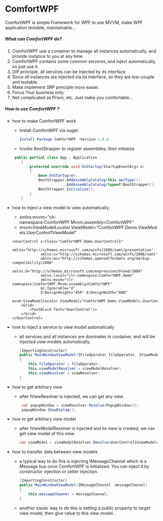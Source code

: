 # ComfortWPF
ComfortWPF is simple Framework for WPF to use MVVM, make WPF application testable, maintainable...

##### What can ComfortWPF  do?

1. ComfortWPF  use a container to manage all instances automatically,  and provide instance to you at any time. 
2. ComfortWPF  contains some common services, and inject automatically, so just use it.
3. DIP principle, all services can be injected by its interface
4. Since all instances are injected via its interface, so they are low-couple and testable.
5. Make implement SRP principle more easier.
6. Focus Your business only.
7. Not complicated as Prism, etc. Just make you comfortable... 



##### How to use ComfortWPF ?

- how to make ComfortWPF work

  - Install ComfortWPF via nuget

    ```powershell
    Install-Package ComfortWPF -Version 1.0.0
    ```

  - Invoke BootStrapper to register assemblies, then initialize 

  ```c#
   public partial class App : Application
      {
          protected override void OnStartup(StartupEventArgs e)
          {
              base.OnStartup(e);
              BootStrapper.AddAssemblyCatalog(this.GetType())
                          .AddAssemblyCatalog(typeof(BootStrapper));
              BootStrapper.Initialize();
          }
      }
  ```

  

- how to inject a view model to view automatically.

  - xmlns:mvvm="clr-namespace:ComfortWPF.Mvvm;assembly=ComfortWPF"
  - mvvm:ViewModelLocator.ViewModel="ComfortWPF.Demo.ViewModels.UserControl1ViewModel"

  ```xaml
  <UserControl x:Class="ComfortWPF.Demo.UserControl1"
               xmlns="http://schemas.microsoft.com/winfx/2006/xaml/presentation"
               xmlns:x="http://schemas.microsoft.com/winfx/2006/xaml"
               xmlns:mc="http://schemas.openxmlformats.org/markup-compatibility/2006" 
               xmlns:d="http://schemas.microsoft.com/expression/blend/2008" 
               xmlns:local="clr-namespace:ComfortWPF.Demo"
               xmlns:mvvm="clr-namespace:ComfortWPF.Mvvm;assembly=ComfortWPF"
               mc:Ignorable="d" 
               d:DesignHeight="450" d:DesignWidth="800"
               mvvm:ViewModelLocator.ViewModel="ComfortWPF.Demo.ViewModels.UserControl1ViewModel">
      <Grid>
          <TextBlock Text="UserControl"/>
      </Grid>
  </UserControl>
  
  ```

  

- how to inject a service to view model automatically

  - all services and all instances are dominates in container, and will be injected view models automatically,

    ```c#
    [ImportingConstructor]
	public MainWindowViewModel(IFileOperator fileOperator, IViewModelResolver viewModelResolver, IViewResolver viewResolver)
	{
		this.fileOperator = fileOperator;
		this.viewModelResolver = viewModelResolver;
		this.viewResolver = viewResolver;
	}
    ```

    

- how to get arbitrary view

  - after IViewResolver is injected, we can get any view.

    ```c#
     var popupWindow = viewResolver.Resolve<PopupWindow>();
     popupWindow.ShowDialog();
    ```

    

- how to get arbitrary view model

  - after IViewModelResolver is injected and its view is created, we can get view model of this view.

    ```c#
    var viewModel = viewModelResolver.Resolve<UserControl1ViewModel>();
    ```

    

- how to transfer data between view models

  - a typical way to do this is injecting IMessageChannel which is a Message bus once ComfortWPF is initialized. You can inject it by constructor injection or setter injection.

    ```C#
    [ImportingConstructor]
	public MainWindowViewModel(IMessageChannel  messageChannel)
	{
		this.messageChannel = messageChannel;
	}
    ```

  - another easier way to do this is setting a public property to target view model, then give value to this view model.

  

